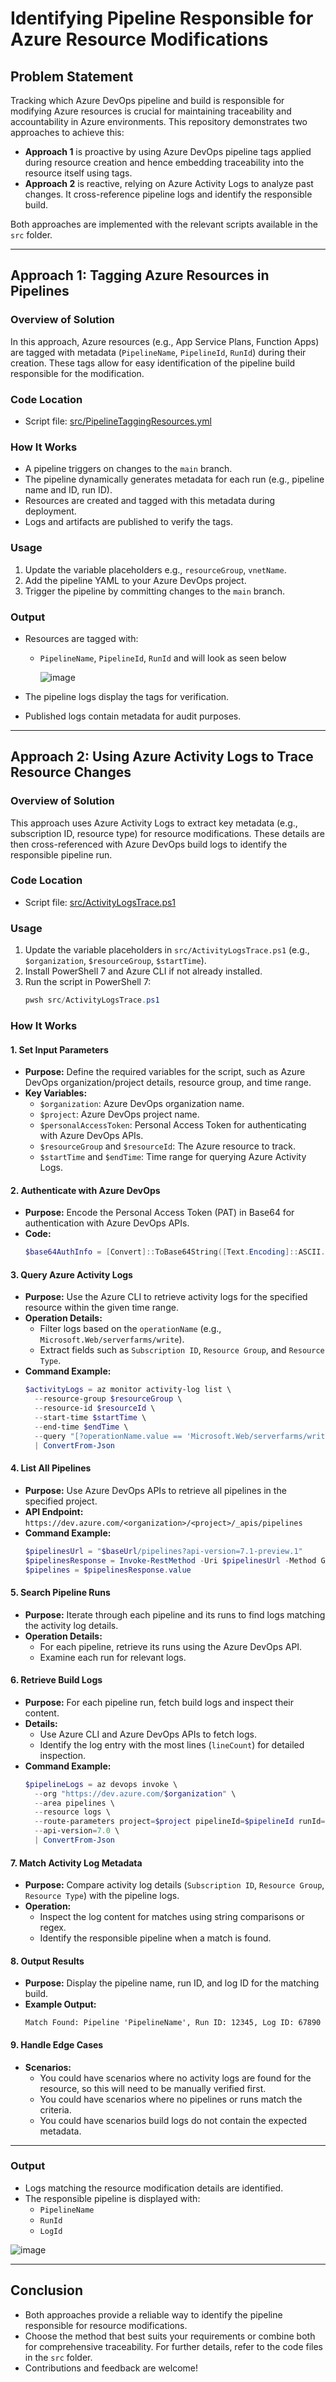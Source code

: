
# Identifying Pipeline Responsible for Azure Resource Modifications

## Problem Statement

Tracking which Azure DevOps pipeline and build is responsible for modifying Azure resources is crucial for maintaining traceability and accountability in Azure environments. This repository demonstrates two approaches to achieve this:

- **Approach 1** is proactive by using Azure DevOps pipeline tags applied during resource creation and hence embedding traceability into the resource itself using tags.
- **Approach 2** is reactive, relying on Azure Activity Logs to analyze past changes. It cross-reference pipeline logs and identify the responsible build.

Both approaches are implemented with the relevant scripts available in the `src` folder.

---

## Approach 1: Tagging Azure Resources in Pipelines

### Overview of Solution

In this approach, Azure resources (e.g., App Service Plans, Function Apps) are tagged with metadata (`PipelineName`, `PipelineId`, `RunId`) during their creation. These tags allow for easy identification of the pipeline build responsible for the modification.

### Code Location

- Script file: [src/PipelineTaggingResources.yml](https://github.com/jvargh/azurescripts/blob/main/azdevops/pipelineidentify/src/PipelineTaggingResources.yml)

### How It Works

- A pipeline triggers on changes to the `main` branch.
- The pipeline dynamically generates metadata for each run (e.g., pipeline name and ID, run ID).
- Resources are created and tagged with this metadata during deployment.
- Logs and artifacts are published to verify the tags.

### Usage

1. Update the variable placeholders e.g., `resourceGroup`, `vnetName`.
2. Add the pipeline YAML to your Azure DevOps project.
3. Trigger the pipeline by committing changes to the `main` branch.

### Output

- Resources are tagged with:
  - `PipelineName`, `PipelineId`, `RunId` and will look as seen below
    
    ![image](https://github.com/user-attachments/assets/d03949df-fe8a-4fb9-b3d7-a149deab29af)
    
- The pipeline logs display the tags for verification.
- Published logs contain metadata for audit purposes.

---

## Approach 2: Using Azure Activity Logs to Trace Resource Changes

### Overview of Solution

This approach uses Azure Activity Logs to extract key metadata (e.g., subscription ID, resource type) for resource modifications. These details are then cross-referenced with Azure DevOps build logs to identify the responsible pipeline run.

### Code Location

- Script file: [src/ActivityLogsTrace.ps1](https://github.com/jvargh/azurescripts/blob/main/azdevops/pipelineidentify/src/ActivityLogsTrace.ps1)

### Usage

1. Update the variable placeholders in `src/ActivityLogsTrace.ps1` (e.g., `$organization`, `$resourceGroup`, `$startTime`).
2. Install PowerShell 7 and Azure CLI if not already installed.
3. Run the script in PowerShell 7:
   ```powershell
   pwsh src/ActivityLogsTrace.ps1
   ```
   
### How It Works

#### **1. Set Input Parameters**
- **Purpose:** Define the required variables for the script, such as Azure DevOps organization/project details, resource group, and time range.
- **Key Variables:**
  - `$organization`: Azure DevOps organization name.
  - `$project`: Azure DevOps project name.
  - `$personalAccessToken`: Personal Access Token for authenticating with Azure DevOps APIs.
  - `$resourceGroup` and `$resourceId`: The Azure resource to track.
  - `$startTime` and `$endTime`: Time range for querying Azure Activity Logs.

#### **2. Authenticate with Azure DevOps**
- **Purpose:** Encode the Personal Access Token (PAT) in Base64 for authentication with Azure DevOps APIs.
- **Code:**
  ```powershell
  $base64AuthInfo = [Convert]::ToBase64String([Text.Encoding]::ASCII.GetBytes(":$personalAccessToken"))
  ```

#### **3. Query Azure Activity Logs**
- **Purpose:** Use the Azure CLI to retrieve activity logs for the specified resource within the given time range.
- **Operation Details:**
  - Filter logs based on the `operationName` (e.g., `Microsoft.Web/serverfarms/write`).
  - Extract fields such as `Subscription ID`, `Resource Group`, and `Resource Type`.
- **Command Example:**
  ```powershell
  $activityLogs = az monitor activity-log list \
    --resource-group $resourceGroup \
    --resource-id $resourceId \
    --start-time $startTime \
    --end-time $endTime \
    --query "[?operationName.value == 'Microsoft.Web/serverfarms/write']" \
    | ConvertFrom-Json
  ```

#### **4. List All Pipelines**
- **Purpose:** Use Azure DevOps APIs to retrieve all pipelines in the specified project.
- **API Endpoint:** `https://dev.azure.com/<organization>/<project>/_apis/pipelines`
- **Command Example:**
  ```powershell
  $pipelinesUrl = "$baseUrl/pipelines?api-version=7.1-preview.1"
  $pipelinesResponse = Invoke-RestMethod -Uri $pipelinesUrl -Method Get -Headers @{Authorization=("Basic {0}" -f $base64AuthInfo)}
  $pipelines = $pipelinesResponse.value
  ```

#### **5. Search Pipeline Runs**
- **Purpose:** Iterate through each pipeline and its runs to find logs matching the activity log details.
- **Operation Details:**
  - For each pipeline, retrieve its runs using the Azure DevOps API.
  - Examine each run for relevant logs.

#### **6. Retrieve Build Logs**
- **Purpose:** For each pipeline run, fetch build logs and inspect their content.
- **Details:**
  - Use Azure CLI and Azure DevOps APIs to fetch logs.
  - Identify the log entry with the most lines (`lineCount`) for detailed inspection.
- **Command Example:**
  ```powershell
  $pipelineLogs = az devops invoke \
    --org "https://dev.azure.com/$organization" \
    --area pipelines \
    --resource logs \
    --route-parameters project=$project pipelineId=$pipelineId runId=$runId \
    --api-version=7.0 \
    | ConvertFrom-Json
  ```

#### **7. Match Activity Log Metadata**
- **Purpose:** Compare activity log details (`Subscription ID`, `Resource Group`, `Resource Type`) with the pipeline logs.
- **Operation:**
  - Inspect the log content for matches using string comparisons or regex.
  - Identify the responsible pipeline when a match is found.

#### **8. Output Results**
- **Purpose:** Display the pipeline name, run ID, and log ID for the matching build.
- **Example Output:**
  ```
  Match Found: Pipeline 'PipelineName', Run ID: 12345, Log ID: 67890
  ```

#### **9. Handle Edge Cases**
- **Scenarios:**
  - You could have scenarios where no activity logs are found for the resource, so this will need to be manually verified first.
  - You could have scenarios where no pipelines or runs match the criteria.
  - You could have scenarios build logs do not contain the expected metadata.

---

### Output

- Logs matching the resource modification details are identified.
- The responsible pipeline is displayed with:
  - `PipelineName`
  - `RunId`
  - `LogId`
    
![image](https://github.com/user-attachments/assets/15509e57-2959-4148-92b9-06bc5cb24d4d)

---

## Conclusion

- Both approaches provide a reliable way to identify the pipeline responsible for resource modifications.
- Choose the method that best suits your requirements or combine both for comprehensive traceability. For further details, refer to the code files in the `src` folder.
- Contributions and feedback are welcome!
